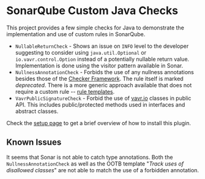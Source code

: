# SonarQube Custom Java Checks

This project provides a few simple checks for Java to demonstrate the 
implementation and use of custom rules in SonarQube.

*  `NullableReturnCheck` - Shows an issue on `INFO` level to the developer 
suggesting to consider using `java.util.Optional` or `io.vavr.control.Option`
instead of a potentially nullable return value. Implementation is done using 
the visitor pattern available in Sonar.
* `NullnessAnnotationCheck` - Forbids the use of any nullness annotations 
besides those of the [Checker Framework](https://checkerframework.org/). The 
rule itself is marked _deprecated_. There is a more generic approach 
available that does not require a custom rule -- [rule templates](wiki/RuleTemplate). 
* `VavrPublicSignatureCheck` - Forbid the use of [vavr.io](https://www.vavr.io) 
classes in public API. This includes public/protected methods used in 
interfaces and abstract classes. 

Check the [setup page](https://github.com/frieder/sonar-rules/wiki/Setup) to 
get a brief overview of how to install this plugin.

## Known Issues

It seems that Sonar is not able to catch type annotations. Both the 
`NullnessAnnotationCheck` as well as the OOTB template "_Track uses of 
disallowed classes_" are not able to match the use of a forbidden annotation. 
